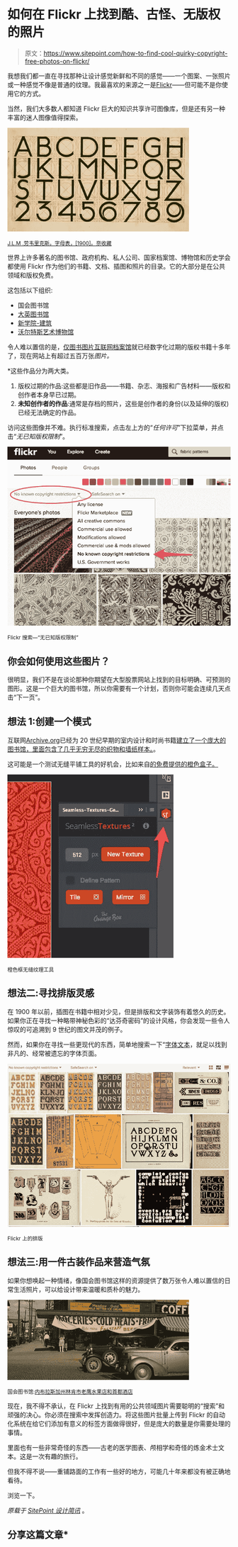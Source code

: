 # 如何在 Flickr 上找到酷、古怪、无版权的照片

> 原文：<https://www.sitepoint.com/how-to-find-cool-quirky-copyright-free-photos-on-flickr/>

我想我们都一直在寻找那种让设计感觉新鲜和不同的感觉——一个图案、一张照片或一种感觉不像是普通的纹理。我最喜欢的来源之一是[Flickr](https://www.flickr.com/)——但可能不是你使用它的方式。

当然，我们大多数人都知道 Flickr 巨大的知识共享许可图像库，但是还有另一种丰富的迷人图像值得探索。

![J.L.M. Lauweriks. Alphabet, [1900]. NAI Collection](img/20457494aca5ada85c34934da52ae34f.png)

<small>[J.L.M .劳韦里克斯。字母表，[1900]。奈收藏](https://www.flickr.com/photos/nai_collection/8474899479/)</small>

世界上许多著名的图书馆、政府机构、私人公司、国家档案馆、博物馆和历史学会都使用 Flickr 作为他们的书籍、文档、插图和照片的目录。它的大部分是在公共领域和版权免费。

这包括以下组织:

*   国会图书馆
*   [大英图书馆](https://www.flickr.com/photos/britishlibrary/)
*   [新学院-建筑](https://www.flickr.com/photos/nai_collection/)
*   [沃尔特斯艺术博物馆](https://www.flickr.com/photos/medmss/)

令人难以置信的是，[仅图书图片互联网档案馆](https://www.flickr.com/photos/internetarchivebookimages/)就已经数字化过期的版权书籍十多年了，现在网站上有超过五百万张*图片。*

 *这些作品分为两大类。

1.  版权过期的作品:这些都是旧作品——书籍、杂志、海报和广告材料——版权和创作者本身早已过期。
2.  **未知创作者的作品**:通常是存档的照片，这些是创作者的身份(以及延伸的版权)已经无法确定的作品。

访问这些图像并不难。执行标准搜索，点击左上方的“*任何许可*”下拉菜单，并点击“*无已知版权限制*”。

![Flickr search - no known copyright restrictions](img/54f58d1a38164b544593e1ff0b5fabac.png)

<small>Flickr 搜索—“无已知版权限制”</small>

## 你会如何使用这些图片？

很明显，我们不是在谈论那种你期望在大型股票网站上找到的目标明确、可预测的图形。这是一个巨大的图书馆，所以你需要有一个计划，否则你可能会连续几天点击“下一页”。

## 想法 1:创建一个模式

互联网[Archive.org](http://Archive.org)已经为 20 世纪早期的室内设计和时尚书籍[建立了一个庞大的图书馆，里面包含了几乎无穷无尽的织物和墙纸样本。](https://www.flickr.com/search/?user_id=internetarchivebookimages&license=7,9,10&tags=bookiddiebiezenfarbsto00farb)。

这可能是一个测试无缝平铺工具的好机会，比如来自[的免费提供的橙色盒子。](http://www.the-orange-box.com/)

![Seamless Texture Tool](img/b6b94e8c3e3c60ea210e4b2f3d633288.png)

<small>橙色框无缝纹理工具</small>

## 想法二:寻找排版灵感

在 1900 年以前，插图在书籍中相对少见，但是排版和文字装饰有着悠久的历史。如果你正在寻找一种略带神秘色彩的“达芬奇密码”的设计风格，你会发现一些令人惊叹的可追溯到 9 世纪的图文并茂的例子。

然而，如果你在寻找一些更现代的东西，简单地搜索一下“[字体文本](https://www.flickr.com/search/?text=typography%20text&license=7,9,10)，就足以找到非凡的、经常被遗忘的字体页面。

![Typography on Flickr](img/a23f9a4dccee3ea024dcf29f02fe482b.png)

<small>Flickr 上的排版</small>

## 想法三:用一件古装作品来营造气氛

如果你想唤起一种情绪，像国会图书馆这样的资源提供了数万张令人难以置信的日常生活照片，可以给设计带来温暖和质朴的魅力。

![Library of Congress](img/e09bbcc8a36b2f687e824553a6d9f0f7.png)

<small>国会图书馆:[内布拉斯加州林肯市老鹰水果店和首都酒店](https://www.flickr.com/photos/library_of_congress/2179171500/)</small>

现在，我不得不承认，在 Flickr 上找到有用的公共领域图片需要聪明的“搜索”和顽强的决心。你必须在搜索中发挥创造力。将这些图片批量上传到 Flickr 的自动化系统在给它们添加有意义的标签方面做得很好，但是庞大的数量是你需要处理的事情。

里面也有一些非常奇怪的东西——古老的医学图表、颅相学和奇怪的炼金术士文本。这是一次有趣的旅行。

但我不得不说——重铺路面的工作有一些好的地方，可能几十年来都没有被正确地看待。

浏览一下。

*原载于 [SitePoint 设计简讯](https://www.sitepoint.com/newsletter/)* 。

## 分享这篇文章*